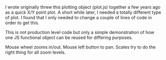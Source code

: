 I wrote originally threw this plotting object (plot.js) together a few years ago
as a quick X/Y point plot.  A short while later, I needed a totally different
type of plot.  I found that I only needed to change a couple of lines of code in
order to get this.

This is not production level code but only a simple demonstration of how one JS
functional object can be reused for differing purposes.

Mouse wheel zooms in/out.
Mouse left button to pan.
Scales try to do the right thing for all zoom levels.


